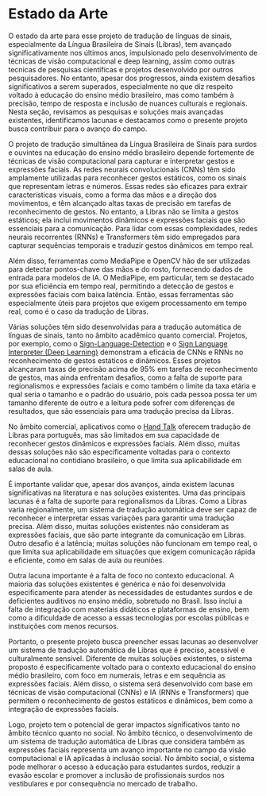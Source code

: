 # Estado da Arte

O estado da arte para esse projeto de tradução de línguas de sinais, especialmente da Língua Brasileira de Sinais (Libras), tem avançado significativamente nos últimos anos, impulsionado pelo desenvolvimento de técnicas de visão computacional e deep learning, assim como outras tecnicas de pesquisas cientificas e projetos desenvolvido por outros pesquisadores. No entanto, apesar dos progressos, ainda existem desafios significativos a serem superados, especialmente no que diz respeito voltado à educação do ensino médio brasileiro, mas como também à precisão, tempo de resposta e inclusão de nuances culturais e regionais. Nesta seção, revisamos as pesquisas e soluções mais avançadas existentes, identificamos lacunas e destacamos como o presente projeto busca contribuir para o avanço do campo.

O projeto de tradução simultânea da Língua Brasileira de Sinais para surdos e ouvintes na educação do ensino médio brasileiro depende fortemente de técnicas de visão computacional para capturar e interpretar gestos e expressões faciais. As redes neurais convolucionais (CNNs) têm sido amplamente utilizadas para reconhecer gestos estáticos, como os sinais que representam letras e números. Essas redes são eficazes para extrair características visuais, como a forma das mãos e a direção dos movimentos, e têm alcançado altas taxas de precisão em tarefas de reconhecimento de gestos. No entanto, a Libras não se limita a gestos estáticos; ela inclui movimentos dinâmicos e expressões faciais que são essenciais para a comunicação. Para lidar com essas complexidades, redes neurais recorrentes (RNNs) e Transformers têm sido empregados para capturar sequências temporais e traduzir gestos dinâmicos em tempo real.

Além disso, ferramentas como MediaPipe e OpenCV hão de ser utilizadas para detectar pontos-chave das mãos e do rosto, fornecendo dados de entrada para modelos de IA. O MediaPipe, em particular, tem se destacado por sua eficiência em tempo real, permitindo a detecção de gestos e expressões faciais com baixa latência. Então, essas ferramentas são especialmente úteis para projetos que exigem processamento em tempo real, como é o caso da tradução de Libras.

Várias soluções têm sido desenvolvidas para a tradução automática de línguas de sinais, tanto no âmbito acadêmico quanto comercial. Projetos, por exemplo, como o [Sign-Language-Detection](https://github.com/SomyanshAvasthi/Sign-Language-Detection-using-CNN-Architecture.git) e o [Sign Language Interpreter (Deep Learning)](https://github.com/harshbg/Sign-Language-Interpreter-using-Deep-Learning.git) demonstram a eficácia de CNNs e RNNs no reconhecimento de gestos estáticos e dinâmicos. Esses projetos alcançaram taxas de precisão acima de 95% em tarefas de reconhecimento de gestos, mas ainda enfrentam desafios, como a falta de suporte para regionalismos e expressões faciais e como também o limite da taxa etária e qual seria o tamanho e o padrão do usuário, pois cada pessoa possa ter um tamanho diferente de outro e a leitura pode sofrer com diferenças de resultados, que são essenciais para uma tradução precisa da Libras.

No âmbito comercial, aplicativos como o [Hand Talk](https://www.handtalk.me/br/) oferecem tradução de Libras para português, mas são limitados em sua capacidade de reconhecer gestos dinâmicos e expressões faciais. Além disso, muitas dessas soluções não são especificamente voltadas para o contexto educacional no contidiano brasileiro, o que limita sua aplicabilidade em salas de aula.

É importante validar que, apesar dos avanços, ainda existem lacunas significativas na literatura e nas soluções existentes. Uma das principais lacunas é a falta de suporte para regionalismos da Libras. Como a Libras varia regionalmente, um sistema de tradução automática deve ser capaz de reconhecer e interpretar essas variações para garantir uma tradução precisa. Além disso, muitas soluções existentes não consideram as expressões faciais, que são parte integrante da comunicação em Libras. Outro desafio é a latência; muitas soluções não funcionam em tempo real, o que limita sua aplicabilidade em situações que exigem comunicação rápida e eficiente, como em salas de aula ou reuniões.

Outra lacuna importante é a falta de foco no contexto educacional. A maioria das soluções existentes é genérica e não foi desenvolvida especificamente para atender às necessidades de estudantes surdos e de deficientes auditivos no ensino médio, sobretudo no Brasil. Isso inclui a falta de integração com materiais didáticos e plataformas de ensino, bem como a dificuldade de acesso a essas tecnologias por escolas públicas e instituições com menos recursos.

Portanto, o presente projeto busca preencher essas lacunas ao desenvolver um sistema de tradução automática de Libras que é preciso, acessível e culturalmente sensível. Diferente de muitas soluções existentes, o sistema proposto é especificamente voltado para o contexto educacional do ensino médio brasileiro, com foco em numerais, letras e em sequência as expressões faciais. Além disso, o sistema será desenvolvido com base em técnicas de visão computacional (CNNs) e IA (RNNs e Transformers) que permitem o reconhecimento de gestos estáticos e dinâmicos, bem como a integração de expressões faciais.

Logo, projeto tem o potencial de gerar impactos significativos tanto no âmbito técnico quanto no social. No âmbito técnico, o desenvolvimento de um sistema de tradução automática de Libras que considera também as expressões faciais representa um avanço importante no campo da visão computacional e IA aplicadas à inclusão social. No âmbito social, o sistema pode melhorar o acesso à educação para estudantes surdos, reduzir a evasão escolar e promover a inclusão de profissionais surdos nos vestibulares e por consequência no mercado de trabalho.






